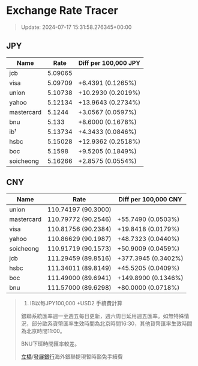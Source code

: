 # Exchange Rate Tracer

> Update: 2024-07-17 15:31:58.276345+00:00

## JPY

| Name       |    Rate | Diff per 100,000 JPY   |
|------------|---------|------------------------|
| jcb        | 5.09065 |                        |
| visa       | 5.09709 | +6.4391 (0.1265%)      |
| union      | 5.10738 | +10.2930 (0.2019%)     |
| yahoo      | 5.12134 | +13.9643 (0.2734%)     |
| mastercard | 5.1244  | +3.0567 (0.0597%)      |
| bnu        | 5.133   | +8.6000 (0.1678%)      |
| ib¹        | 5.13734 | +4.3433 (0.0846%)      |
| hsbc       | 5.15028 | +12.9362 (0.2518%)     |
| boc        | 5.1598  | +9.5205 (0.1849%)      |
| soicheong  | 5.16266 | +2.8575 (0.0554%)      |

## CNY

| Name       | Rate                | Diff per 100,000 CNY   |
|------------|---------------------|------------------------|
| union      | 110.74197	(90.3000) |                        |
| mastercard | 110.79772	(90.2546) | +55.7490 (0.0503%)     |
| visa       | 110.81756	(90.2384) | +19.8418 (0.0179%)     |
| yahoo      | 110.86629	(90.1987) | +48.7323 (0.0440%)     |
| soicheong  | 110.91719	(90.1573) | +50.9009 (0.0459%)     |
| jcb        | 111.29459	(89.8516) | +377.3945 (0.3402%)    |
| hsbc       | 111.34011	(89.8149) | +45.5205 (0.0409%)     |
| boc        | 111.49000	(89.6941) | +149.8900 (0.1346%)    |
| bnu        | 111.57000	(89.6298) | +80.0000 (0.0718%)     |


> 1. IB以每JPY100,000 +USD2 手續費計算
>
> 銀聯系統匯率週一至週五每日更新，週六周日延用週五匯率。如無特殊情況，部分歐系貨幣匯率生效時間為北京時間16:30，其他貨幣匯率生效時間為北京時間11:00。
>
> BNU下班時間匯率較差。
>
> [立橋](https://www.wlbank.com.mo/uploads/ueditor/file/20181211/1544536513900230.pdf)/[發展銀行](https://www.mdb.com.mo/Service_Charges_20230728.pdf)海外銀聯提現暫時豁免手續費

